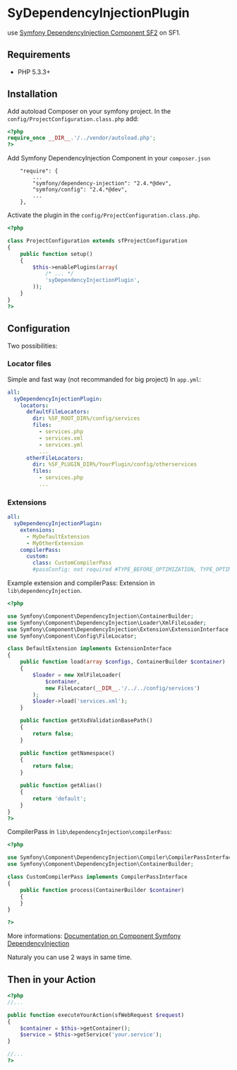 # SyDependencyInjectionPlugin

use [Symfony DependencyInjection Component SF2](https://github.com/symfony/DependencyInjection) on SF1.

## Requirements

* PHP 5.3.3+

## Installation

Add autoload Composer on your symfony project.
In the `config/ProjectConfiguration.class.php` add:

```php
<?php
require_once __DIR__.'/../vendor/autoload.php';
?>
```

Add Symfony DependencyInjection Component in your `composer.json`

```shell
    "require": {
        ...
        "symfony/dependency-injection": "2.4.*@dev",
        "symfony/config": "2.4.*@dev",
        ...
    },
```

Activate the plugin in the `config/ProjectConfiguration.class.php`.

```php
<?php

class ProjectConfiguration extends sfProjectConfiguration
{
    public function setup()
    {
        $this->enablePlugins(array(
            /* ... */
            'syDependencyInjectionPlugin',
        ));
    }
}
?>
```

## Configuration

Two possibilities:

### Locator files
Simple and fast way (not recommanded for big project)
In `app.yml`:

```yaml
all:
  syDependencyInjectionPlugin:
    locators:
      defaultFileLocators:
        dir: %SF_ROOT_DIR%/config/services
        files:
          - services.php
          - services.xml
          - services.yml
          ...
      otherFileLocators:
        dir: %SF_PLUGIN_DIR%/YourPlugin/config/otherservices
        files:
          - services.php
          ...
```

### Extensions

```yaml
all:
  syDependencyInjectionPlugin:
    extensions:
      - MyDefaultExtension
      - MyOtherExtension
    compilerPass:
      custom:
        class: CustomCompilerPass
        #passConfig: not required #TYPE_BEFORE_OPTIMIZATION, TYPE_OPTIMIZE, TYPE_BEFORE_REMOVING, TYPE_REMOVE, TYPE_AFTER_REMOVING

```
Example extension and compilerPass:
Extension in `lib\dependencyInjection`.

```php
<?php

use Symfony\Component\DependencyInjection\ContainerBuilder;
use Symfony\Component\DependencyInjection\Loader\XmlFileLoader;
use Symfony\Component\DependencyInjection\Extension\ExtensionInterface;
use Symfony\Component\Config\FileLocator;

class DefaultExtension implements ExtensionInterface
{
    public function load(array $configs, ContainerBuilder $container)
    {
        $loader = new XmlFileLoader(
            $container,
            new FileLocator(__DIR__.'/../../config/services')
        );
        $loader->load('services.xml');
    }

    public function getXsdValidationBasePath()
    {
        return false;
    }

    public function getNamespace()
    {
        return false;
    }

    public function getAlias()
    {
        return 'default';
    }
}
?>
```

CompilerPass in `lib\dependencyInjection\compilerPass`:

```php
<?php

use Symfony\Component\DependencyInjection\Compiler\CompilerPassInterface;
use Symfony\Component\DependencyInjection\ContainerBuilder;

class CustomCompilerPass implements CompilerPassInterface
{
    public function process(ContainerBuilder $container)
    {
    }
}

?>
```
More informations: [Documentation on Component Symfony DependencyInjection](http://symfony.com/doc/current/components/dependency_injection/compilation.html)

Naturaly you can use 2 ways in same time.


## Then in your Action

```php
<?php
//...

public function executeYourAction(sfWebRequest $request)
{ 
    $container = $this->getContainer();
    $service = $this->getService('your.service');
}

//...
?>
```